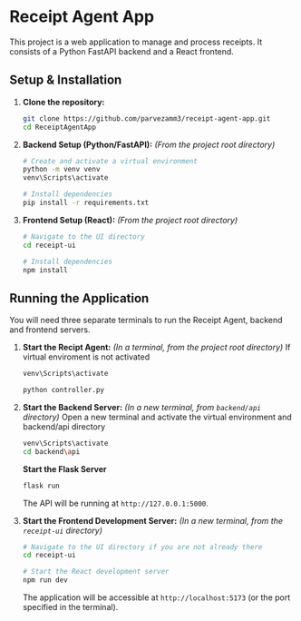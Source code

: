 # Receipt Agent App

This project is a web application to manage and process receipts. It consists of a Python FastAPI backend and a React frontend.

## Setup & Installation

1.  **Clone the repository:**
    ```bash
    git clone https://github.com/parvezamm3/receipt-agent-app.git
    cd ReceiptAgentApp
    ```

2.  **Backend Setup (Python/FastAPI):**
    *(From the project root directory)*
    ```bash
    # Create and activate a virtual environment
    python -m venv venv
    venv\Scripts\activate

    # Install dependencies
    pip install -r requirements.txt
    ```

3.  **Frontend Setup (React):**
    *(From the project root directory)*
    ```bash
    # Navigate to the UI directory
    cd receipt-ui

    # Install dependencies
    npm install
    ```

## Running the Application

You will need three separate terminals to run the Receipt Agent, backend and frontend servers.

1.  **Start the Recipt Agent:**
    *(In a terminal, from the project root directory)*
    If virtual enviroment is not activated
    ```bash
    venv\Scripts\activate
    ```
    ```bash
    python controller.py
    ```

2.  **Start the Backend Server:**
    *(In a new terminal, from `backend/api` directory)*
    Open a new terminal and activate the virtual environment and backend/api directory
    ```bash
    venv\Scripts\activate
    cd backend\api
    ```
    **Start the Flask Server**
    ```bash
    flask run
    ```
    The API will be running at `http://127.0.0.1:5000`.

3.  **Start the Frontend Development Server:**
    *(In a new terminal, from the `receipt-ui` directory)*
    ```bash
    # Navigate to the UI directory if you are not already there
    cd receipt-ui

    # Start the React development server
    npm run dev
    ```
    The application will be accessible at `http://localhost:5173` (or the port specified in the terminal).

